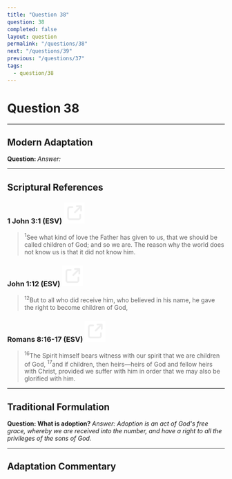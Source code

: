 ```yaml
---
title: "Question 38"
question: 38
completed: false
layout: question
permalink: "/questions/38"
next: "/questions/39"
previous: "/questions/37"
tags:
  - question/38
---
```

# Question 38
---
## Modern Adaptation
<strong>
    Question:
</strong>

<em>
    Answer:
</em>

---
## Scriptural References
### 1 John 3:1 (ESV) <a href="https://biblegateway.com/passage/?search=1+John+3%3A1&version=ESV"><img src="/assets/svg/link.svg"/></a>
> <sup>1</sup>See what kind of love the Father has given to us, that we should be called children of God; and so we are. The reason why the world does not know us is that it did not know him.

### John 1:12 (ESV) <a href="https://biblegateway.com/passage/?search=John+1%3A12&version=ESV"><img src="/assets/svg/link.svg"/></a>
> <sup>12</sup>But to all who did receive him, who believed in his name, he gave the right to become children of God,

### Romans 8:16-17 (ESV) <a href="https://biblegateway.com/passage/?search=Romans+8%3A16-17&version=ESV"><img src="/assets/svg/link.svg"/></a>
> <sup>16</sup>The Spirit himself bears witness with our spirit that we are children of God,
> <sup>17</sup>and if children, then heirs—heirs of God and fellow heirs with Christ, provided we suffer with him in order that we may also be glorified with him.

---
## Traditional Formulation
<strong>
    Question: What is adoption?
</strong>

<em>
    Answer: Adoption is an act of God's free grace, whereby we are received into the number, and have a right to all the privileges of the sons of God.
</em>

---
## Adaptation Commentary
